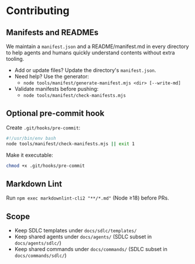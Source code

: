 # Contributing

## Manifests and READMEs
We maintain a `manifest.json` and a README/manifest.md in every directory to help agents and humans
quickly understand contents without extra tooling.

- Add or update files? Update the directory's `manifest.json`.
- Need help? Use the generator:
  - `node tools/manifest/generate-manifest.mjs <dir> [--write-md]`
- Validate manifests before pushing:
  - `node tools/manifest/check-manifests.mjs`

## Optional pre-commit hook
Create `.git/hooks/pre-commit`:

```bash
#!/usr/bin/env bash
node tools/manifest/check-manifests.mjs || exit 1
```

Make it executable:

```bash
chmod +x .git/hooks/pre-commit
```

## Markdown Lint
Run `npm exec markdownlint-cli2 "**/*.md"` (Node ≥18) before PRs.

## Scope
- Keep SDLC templates under `docs/sdlc/templates/`
- Keep shared agents under `docs/agents/` (SDLC subset in `docs/agents/sdlc/`)
- Keep shared commands under `docs/commands/` (SDLC subset in `docs/commands/sdlc/`)
